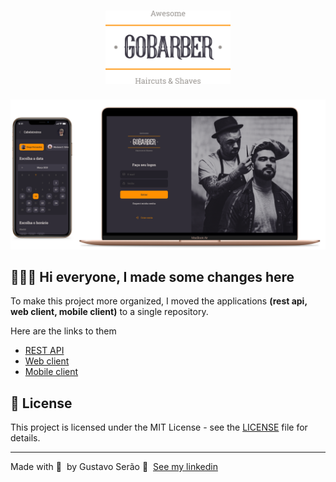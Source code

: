 <h1 align="center">
	<img alt="GoStack" src="https://raw.githubusercontent.com/Gugusta/GitGoBarber/867ad5416f1f7950b19acbdad76ff347bf595e1d/github/logo.svg" width="200px" />
</h1>


<img alt="Mockup" src="https://github.com/Gugusta/GitGoBarber/blob/master/github/main-image.png?raw=true">

## 👨🏻‍💻 Hi everyone, I made some changes here

To make this project more organized, I moved the applications **(rest api, web client, mobile client)** to a single repository.

Here are the links to them

- [REST API](https://github.com/Gugusta/GitGoBarber/tree/master/GoBarber-BackEnd)
- [Web client](https://github.com/Gugusta/GitGoBarber/tree/master/GoBarber-Web)
- [Mobile client](https://github.com/Gugusta/GitGoBarber/tree/master/GoBarber-App)

## 📝 License

This project is licensed under the MIT License - see the [LICENSE](LICENSE) file for details.

---

Made with 💜 &nbsp;by Gustavo Serão 👋 &nbsp;[See my linkedin](https://www.linkedin.com/in/gustavoserao-engenhariadacomputacao/)

